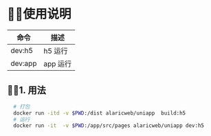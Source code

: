 # 👼🏽使用说明 
| 命令    | 描述     |
| ------- | -------- |
| dev:h5  | h5 运行  |
| dev:app | app 运行 |
## 👨‍🦰1. 用法
```bash
  # 打包 
  docker run -itd -v $PWD:/dist alaricweb/uniapp  build:h5
  # 运行
  docker run -it  -v $PWD:/app/src/pages alaricweb/uniapp dev:h5
```
